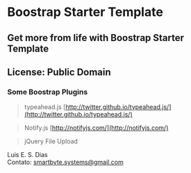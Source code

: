 # Boostrap Starter Template

## Get more from life with Boostrap Starter Template

## License: Public Domain

### Some Boostrap Plugins

> typeahead.js
[http://twitter.github.io/typeahead.js/](http://twitter.github.io/typeahead.js/)

> Notify.js
[http://notifyjs.com/](http://notifyjs.com/)

> jQuery File Upload


Luis E. S. Dias  
Contato: smartbyte.systems@gmail.com
